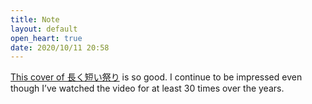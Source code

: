 ```yaml
---
title: Note
layout: default
open_heart: true
date: 2020/10/11 20:58
---
```


[This cover of 長く短い祭り](https://youtu.be/4DX75z--4V8) is so good. I continue to be impressed even though I’ve watched the video for at least 30 times over the years.
